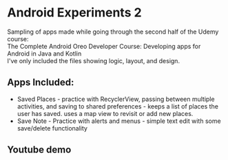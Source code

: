 # Android Experiments 2
Sampling of apps made while going through the second half of the Udemy course:  
The Complete Android Oreo Developer Course: Developing apps for Android in Java and Kotlin  
I've only included the files showing logic, layout, and design.

## Apps Included:
- Saved Places - practice with RecyclerView, passing between multiple activities, and saving to
 shared preferences - keeps a list of places the user has saved. uses a map view to revisit or add new places. 
- Save Note - Practice with alerts and menus - simple text edit with some save/delete functionality

## Youtube demo
